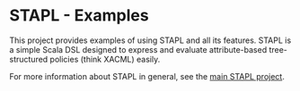 STAPL - Examples
=====================

This project provides examples of using STAPL and all its features. STAPL is a simple Scala DSL designed to express and evaluate attribute-based tree-structured policies (think XACML) easily.

For more information about STAPL in general, see the [main STAPL project][1].

 [1]: https://github.com/maartendecat/stapl

